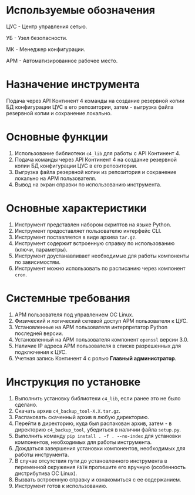 # Используемые обозначения

ЦУС - Центр управления сетью.

УБ - Узел безопасности.

МК - Менеджер конфигурации.

АРМ - Автоматизированное рабочее место.

# Назначение инструмента

Подача через API Континент 4 команды на создание резервной копии БД конфигурации ЦУС в его репозитории, затем - выгрузка файла резервной копии и сохранение локально.

# Основные функции

1. Использование библиотеки `c4_lib` для работы с API Континент 4.
2. Подача команды через API Континент 4 на создание резервной копии БД конфигурации ЦУС в его репозитории.
3. Выгрузка файла резервной копии из репозитория и сохранение локально на АРМ пользователя.
4. Вывод на экран справки по использованию инструмента.

# Основные характеристики

1. Инструмент представлен набором скриптов на языке Python.
2. Инструмент предоставляет пользователю интерфейс CLI.
3. Инструмент поставляется в виде архива `tar.gz`.
4. Инструмент содержит встроенную справку по использованию (ключи, параметры).
5. Инструмент доустанавливает необходимые для работы компоненты по зависимостям.
6. Инструмент можно использовать по расписанию через компонент `cron`.

# Системные требования

1. АРМ пользователя под управлением ОС Linux.
2. Физический и логический сетевой доступ АРМ пользователя к ЦУС.
3. Установленные на АРМ пользователя интерпретатор Python последней версии.
4. Установленный на АРМ пользователя компонент `openssl` версии 3.0.
5. Наличие IP адреса АРМ пользователя в списке разрешенных для подключения к ЦУС.
6. Учетная запись Континент 4 с ролью **Главный администратор**.

# Инструкция по установке

1. Выполнить установку библиотеки `c4_lib`, если ранее это не было сделано.
2. Скачать архив `c4_backup_tool-X.X.tar.gz`.
3. Распаковать скаченный архив в любую директорию.
4. Перейти в директорию, куда был распакован архив, затем - в директорию `c4_backup_tool`, убедиться в наличии файла `setup.py`.
5. Выполнить команду `pip install . -f . --no-index` для установки компонентов, необходимых для работы инструмента.
6. Дождаться завершения установки компонентов, необходимых для работы инструмента.
7. В случае отсутствия пути до установленного инструмента в переменной окружения `PATH` пропишите его вручную (особенность дистрибутива ОС Linux).
8. Вызвать встроенную справку и ознакомиться с ее содержанием.
9. Инструмент готов к использованию.
